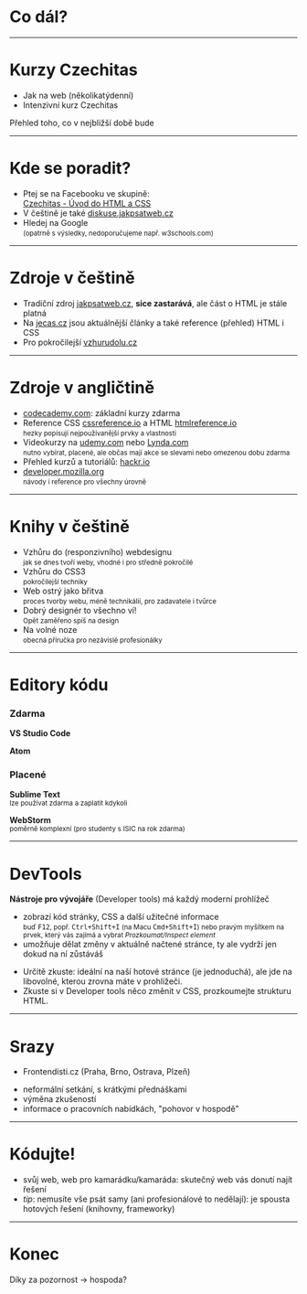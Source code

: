 <!-- .slide: data-state="c-slide-inter" -->

# Co dál?

----

# Kurzy Czechitas

* Jak na web (několikatýdenní)
* Intenzivní kurz Czechitas

>>>
Přehled toho, co v nejbližší době bude

----

# Kde se poradit?

* Ptej se na Facebooku ve skupině:<br>[Czechitas - Úvod do HTML a CSS](https://www.facebook.com/groups/700368416798259/)
* V češtině je také [diskuse.jakpsatweb.cz](https://diskuse.jakpsatweb.cz/)
* Hledej na Google
<br><small>(opatrně s výsledky, nedoporučujeme např. w3schools.com)</small>

----

# Zdroje v češtině

* Tradiční zdroj [jakpsatweb.cz](https://www.jakpsatweb.cz/), **sice&nbsp;zastarává**, ale část o HTML je stále platná
* Na [jecas.cz](http://jecas.cz/) jsou aktuálnější články a také reference (přehled) HTML i CSS
* Pro pokročilejší [vzhurudolu.cz](https://www.vzhurudolu.cz)

----

# Zdroje v angličtině
 
* [codecademy.com](https://www.codecademy.com/): základní kurzy zdarma
* Reference CSS&nbsp;[cssreference.io](http://cssreference.io/) a HTML&nbsp;[htmlreference.io](http://htmlreference.io/)
<br><small>hezky popisují nejpoužívanější prvky a vlastnosti</small>
* Videokurzy na [udemy.com](https://www.udemy.com) nebo [Lynda.com](https://www.lynda.com/)
<br><small>nutno vybírat, placené, ale občas mají akce se slevami nebo omezenou dobu zdarma</small>
* Přehled kurzů a tutoriálů: [hackr.io](https://hackr.io/)
* [developer.mozilla.org](https://developer.mozilla.org/) 
<br><small>návody i reference pro všechny úrovně</small>

----

# Knihy v češtině

* Vzhůru do (responzivního) webdesignu
<br><small>jak se dnes tvoří weby, vhodné i pro středně pokročilé</small>
* Vzhůru do CSS3
<br><small>pokročilejší techniky</small>
* Web ostrý jako břitva
<br><small>proces tvorby webu, méně technikálií, pro zadavatele i tvůrce</small>
* Dobrý designér to všechno ví!
<br><small>Opět zaměřeno spíš na design</small>
* Na volné noze
<br><small>obecná příručka pro nezávislé profesionálky</small>

----

# Editory kódu

### Zdarma
**VS Studio Code**

**Atom**

### Placené
**Sublime Text**
<br><small>lze používat zdarma a zaplatit kdykoli</small>

**WebStorm**
<br><small>poměrně komplexní (pro studenty s ISIC na rok zdarma)</small>

----

# DevTools

**Nástroje pro vývojáře** (Developer tools) má každý moderní prohlížeč

* zobrazí kód stránky, CSS a další užitečné informace
<br><small>buď <kbd>F12</kbd>, popř. <kbd>Ctrl+Shift+I</kbd> (na Macu <kbd>Cmd+Shift+I</kbd>) nebo pravým myšítkem na prvek, který vás zajímá a vybrat _Prozkoumat/Inspect element_</small>
* umožňuje dělat změny v aktuálně načtené stránce, ty ale vydrží jen dokud na ní zůstáváš

>>>
* Určitě zkuste: ideální na naší hotové stránce (je jednoduchá), ale jde na libovolné, kterou zrovna máte v prohlížeči.
* Zkuste si v Developer tools něco změnit v CSS, prozkoumejte strukturu HTML.

----

# Srazy

* Frontendisti.cz (Praha, Brno, Ostrava, Plzeň)

>>>
* neformální setkání, s krátkými přednáškami
* výměna zkušeností
* informace o pracovních nabídkách, "pohovor v hospodě"

----

# Kódujte!

* svůj web, web pro kamarádku/kamaráda: skutečný web vás donutí najít řešení
* _tip_: nemusíte vše psát samy (ani profesionálové to nedělají): je spousta hotových řešení (knihovny, frameworky) 

----

<!-- .slide: data-state="c-slide-break" -->

# Konec

<!-- .element: class="c-text-xs" -->

>>>
Díky za pozornost
-> hospoda?
